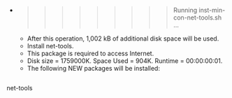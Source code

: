 * >>>>>>>>> Running inst-min-con-net-tools.sh ...
  * After this operation, 1,002 kB of additional disk space will be used.
  * Install net-tools.
  * This package is required to access Internet.
  * Disk size = 1759000K. Space Used = 904K. Runtime = 00:00:00:01.
  * The following NEW packages will be installed:
  ```bash
net-tools
  ```
